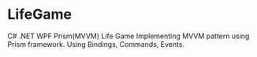 # LifeGame
C# .NET WPF Prism(MVVM) Life Game
Implementing MVVM pattern using Prism framework.
Using Bindings, Commands, Events.
